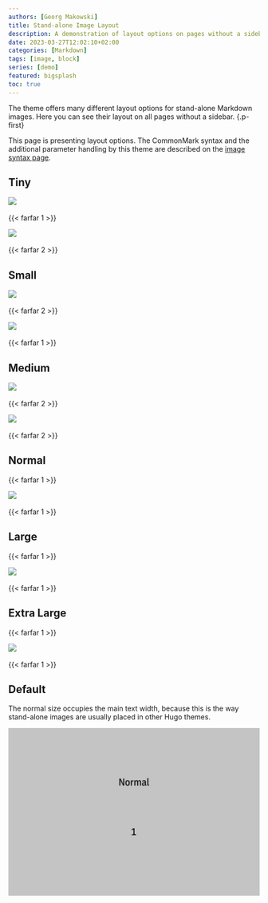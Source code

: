 ```yaml
---
authors: [Georg Makowski]
title: Stand-alone Image Layout 
description: A demonstration of layout options on pages without a sidebar
date: 2023-03-27T12:02:10+02:00
categories: [Markdown]
tags: [image, block]
series: [demo]
featured: bigsplash
toc: true
---
```


The theme offers many different layout options for stand-alone Markdown images. Here you can see their layout on all pages without a sidebar.
{.p-first}
<!--more-->

This page is presenting layout options. The CommonMark syntax and the additional parameter handling by this theme are described on the [image syntax page](/doc/basic/image/syntax).

## Tiny

![](tiny)

{{< farfar 1 >}}

![](tiny?posh=right)

{{< farfar 2 >}}

## Small

![](small-portrait)

{{< farfar 2 >}}

![](small)

{{< farfar 1 >}}

## Medium

![](medium)

{{< farfar 2 >}}

![](medium?posh=left)

{{< farfar 2 >}}

## Normal
{{< farfar 1 >}}

![](normal)

{{< farfar 1 >}}

## Large
{{< farfar 1 >}}

![](large)

{{< farfar 1 >}}

## Extra Large

{{< farfar 1 >}}

![](xlarge)

{{< farfar 1 >}}

## Default

The normal size occupies the main text width, because this is the way stand-alone images are usually placed in other Hugo themes.

![Placeholder image](fig/normal.svg)

